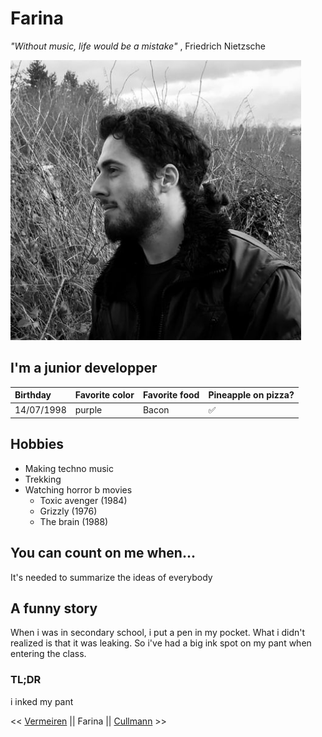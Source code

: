 # Farina

_"Without music, life would be a mistake"_ , Friedrich Nietzsche

![alt text](https://github.com/jeanmaFarina/markdown-challenge/blob/main/2022-02-01_11-55.png "Picture")

## I'm a junior developper

|Birthday  |Favorite color| Favorite food| Pineapple on pizza?|
|:---------------------|:------------------------------|:----|:---|
|14/07/1998            |purple  | Bacon | :white_check_mark: |

## Hobbies

- Making techno music
- Trekking
- Watching horror b movies
  - Toxic avenger (1984)
  - Grizzly (1976)
  - The brain (1988)

## You can count on me when...

It's needed to summarize the ideas of everybody

## A funny story

When i was in secondary school, i put a pen in my pocket. What i didn't realized is that it was leaking. So i've had a big ink spot on my pant when entering the class.

### TL;DR

i inked my pant

<< [Vermeiren]() || Farina || [Cullmann](https://github.com/JerryCullmann/markdown-challenge/blob/main/README.md) >>

